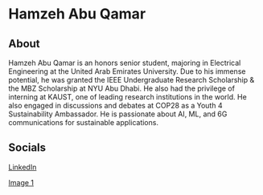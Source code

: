 

# Hamzeh Abu Qamar 

## About
Hamzeh Abu Qamar is an honors senior student, majoring in Electrical Engineering at the United Arab Emirates University. Due to his immense potential, he was granted the IEEE Undergraduate Research Scholarship & the MBZ Scholarship at NYU Abu Dhabi. He also had the privilege of interning at KAUST, one of leading research institutions in the world. He also engaged in discussions and debates at COP28 as a Youth 4 Sustainability Ambassador. He is passionate about AI, ML, and 6G communications for sustainable applications.

## Socials
[LinkedIn](https://www.linkedin.com/in/hamzeh-abu-qamar-034605218/)

[Image 1]("C:\Users\sabuqamar\Desktop\Hamzeh\Personal\IMG_3700.jpg")

